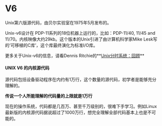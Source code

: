 # V6
Unix第六版源代码，由贝尔实验室在1975年5月发布的。

Unix-v6设计在 PDP-11系列的18位机器上运行的，比如：PDP-11/40, 11/45 and 11/70。内核映像大约29kb。这个版本的Unix引进了由计算机科学家Mike Lesk写的‘可移植的C库’，这个库最终演化为标准I/O库。

更多关于Unix-v6的信息，请看Dennis Ritchie的**[Unix分时系统：回顾](http://cseweb.ucsd.edu/classes/wi08/cse221/papers/ritchie78.pdf)**


#### UNIX V6 的内核源代码
源代码包括设备驱动程序在内约有1万行，这个数量的源代码，初学者是能够充分理解的。

**传说一个人所能理解的代码量的上限就是1万行**

现在的操作系统，代码都是几百万、甚至千万级别的，很难下手学习。例如Linux 最新版的内核源代码据说超过了1000万行，想完全理解全部代码基本上也是不可能的。
